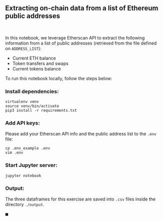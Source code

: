 ## Extracting on-chain data from a list of Ethereum public addresses

<br>

In this notebook, we leverage Etherscan API to extract the following information from a list of public addresses (retrieved from the file defined on `ADDRESS_LIST`):

* Current ETH balance
* Token transfers and swaps
* Current tokens balance

To run this notebook locally, follow the steps below:

### Install dependencies:

```
virtualenv venv
source venv/bin/activate
pip3 install -r requirements.txt
```

### Add API keys:

Please add your Etherscan API info and the public address list to the `.env` file:

```
cp .env_example .env
vim .env
```

### Start Jupyter server:

```
jupyter notebook
```

### Output:

The three dataframes for this exercise are saved into `.csv` files inside the directory `./output`.


◼️

